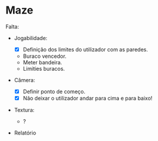 # Maze

Falta:

- Jogabilidade:
	- [x] Definição dos limites do utilizador com as paredes.
	- Buraco vencedor.
	- Meter bandeira.
	- Limities buracos.

- Câmera:
	- [x] Definir ponto de começo.
	- [x] Não deixar o utilizador andar para cima e para baixo!

- Textura:
	- ?

- Relatório
